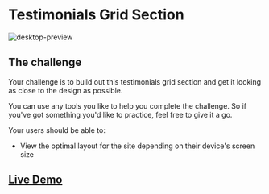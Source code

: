 # Testimonials Grid Section
![desktop-preview](https://user-images.githubusercontent.com/29714385/98589432-efb61c80-22d5-11eb-8ecb-6d35876bb9d8.jpg)

## The challenge

Your challenge is to build out this testimonials grid section and get it looking as close to the design as possible.

You can use any tools you like to help you complete the challenge. So if you've got something you'd like to practice, feel free to give it a go.

Your users should be able to:

- View the optimal layout for the site depending on their device's screen size

## [Live Demo](https://testimonials-grid-section.web.app/)
